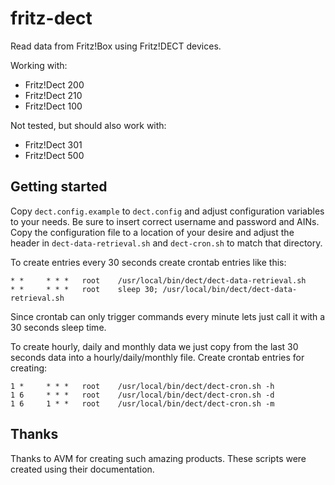 # fritz-dect
Read data from Fritz!Box using Fritz!DECT devices.

Working with:
* Fritz!Dect 200
* Fritz!Dect 210
* Fritz!Dect 100

Not tested, but should also work with:
* Fritz!Dect 301
* Fritz!Dect 500

## Getting started
Copy `dect.config.example` to `dect.config` and adjust configuration variables to your needs. Be sure to insert correct username and password and AINs. Copy the configuration file to a location of your desire and adjust the header in `dect-data-retrieval.sh` and `dect-cron.sh` to match that directory.

To create entries every 30 seconds create crontab entries like this:
```
* *     * * *   root    /usr/local/bin/dect/dect-data-retrieval.sh
* *     * * *   root    sleep 30; /usr/local/bin/dect/dect-data-retrieval.sh
```

Since crontab can only trigger commands every minute lets just call it with a 30 seconds sleep time.

To create hourly, daily and monthly data we just copy from the last 30 seconds data into a hourly/daily/monthly file. Create crontab entries for creating:
```
1 *     * * *   root    /usr/local/bin/dect/dect-cron.sh -h
1 6     * * *   root    /usr/local/bin/dect/dect-cron.sh -d
1 6     1 * *   root    /usr/local/bin/dect/dect-cron.sh -m
```

## Thanks
Thanks to AVM for creating such amazing products. These scripts were created using their documentation.
